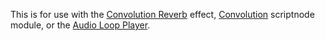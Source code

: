 This is for use with the [Convolution Reverb](/hise-modules/effects/list/convolution) effect, [Convolution](/scriptnode/list/filters/convolution) scriptnode module, or the [Audio Loop Player](/hise-modules/sound-generators/list/audiolooper).
